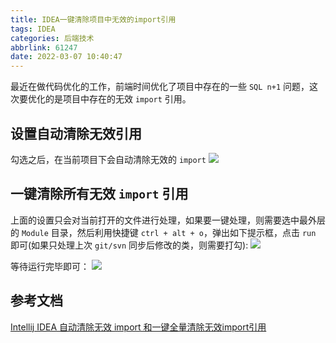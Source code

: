 ```yaml
---
title: IDEA一键清除项目中无效的import引用
tags: IDEA
categories: 后端技术
abbrlink: 61247
date: 2022-03-07 10:40:47
---
```


最近在做代码优化的工作，前端时间优化了项目中存在的一些 `SQL n+1` 问题，这次要优化的是项目中存在的无效 `import` 引用。

<!--more-->

## 设置自动清除无效引用
勾选之后，在当前项目下会自动清除无效的 `import`
![](https://cdn.jsdelivr.net/gh/JokerByrant/Images@main/blog/16466213874041646621387291.png)

## 一键清除所有无效 `import` 引用
上面的设置只会对当前打开的文件进行处理，如果要一键处理，则需要选中最外层的 `Module` 目录，然后利用快捷键 `ctrl + alt + o`，弹出如下提示框，点击 `run` 即可(如果只处理上次 `git/svn` 同步后修改的类，则需要打勾):
![](https://cdn.jsdelivr.net/gh/JokerByrant/Images@main/blog/16466215704031646621569811.png)

等待运行完毕即可：
![](https://cdn.jsdelivr.net/gh/JokerByrant/Images@main/blog/16466212904031646621289509.png)

## 参考文档
[Intellij IDEA 自动清除无效 import 和一键全量清除无效import引用](https://blog.csdn.net/qq_34370153/article/details/104430116)